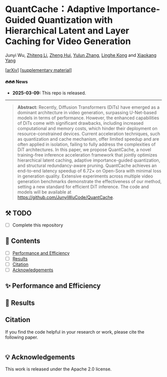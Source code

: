 # QuantCache：Adaptive Importance-Guided Quantization with Hierarchical Latent and Layer Caching for Video Generation

Junyi Wu, [Zhiteng Li](https://zhitengli.github.io), [Zheng Hui](https://zheng222.github.io/), [Yulun Zhang](http://yulunzhang.com/), [Linghe Kong](https://www.cs.sjtu.edu.cn/~linghe.kong/) and [Xiaokang Yang](https://scholar.google.com/citations?user=yDEavdMAAAAJ)

[[arXiv](
)] [[supplementary material]()]




#### 🔥🔥🔥 News

- **2025-03-09:** This repo is released.

---

> **Abstract:** Recently, Diffusion Transformers (DiTs) have emerged as a dominant architecture in video generation, surpassing U-Net-based models in terms of performance. However, the enhanced capabilities of DiTs come with significant drawbacks, including increased computational and memory costs, which hinder their deployment on resource-constrained devices. Current acceleration techniques, such as quantization and cache mechanism, offer limited speedup and are often applied in isolation, failing to fully address the complexities of DiT architectures. In this paper, we propose QuantCache, a novel training-free inference acceleration framework that jointly optimizes hierarchical latent caching, adaptive importance-guided quantization, and structural redundancy-aware pruning. QuantCache achieves an end-to-end latency speedup of 6.72× on Open-Sora with minimal loss in generation quality. Extensive experiments across multiple video generation benchmarks demonstrate the effectiveness of our method, setting a new standard for efficient DiT inference. The code and models will be available at https://github.com/JunyiWuCode/QuantCache.

## ⚒️ TODO
 
* [ ] Complete this repository

## 🔗 Contents

- [ ] [Performance and Efficiency](#performance-and-efficiency)
- [ ] [Results](#-results)
- [ ] [Citation](#citation)
- [ ] [Acknowledgements](#-acknowledgements)

## ✨ Performance and Efficiency
<a id="performance-and-efficiency"></a>

## 🔎 Results
## Citation

If you find the code helpful in your research or work, please cite the following paper.

```

```

## 💡 Acknowledgements

This work is released under the Apache 2.0 license.


